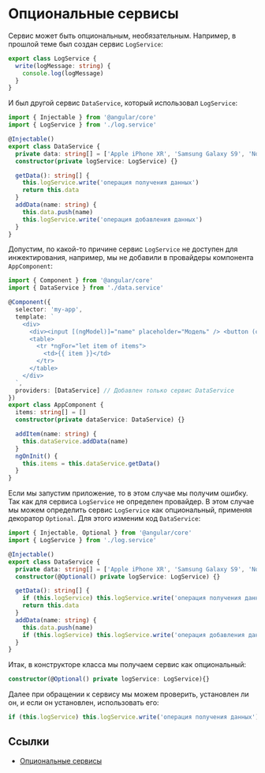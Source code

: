 # Опциональные сервисы

Сервис может быть опциональным, необязательным. Например, в прошлой теме был создан сервис `LogService`:

```ts
export class LogService {
  write(logMessage: string) {
    console.log(logMessage)
  }
}
```

И был другой сервис `DataService`, который использовал `LogService`:

```ts
import { Injectable } from '@angular/core'
import { LogService } from './log.service'

@Injectable()
export class DataService {
  private data: string[] = ['Apple iPhone XR', 'Samsung Galaxy S9', 'Nokia 9']
  constructor(private logService: LogService) {}

  getData(): string[] {
    this.logService.write('операция получения данных')
    return this.data
  }
  addData(name: string) {
    this.data.push(name)
    this.logService.write('операция добавления данных')
  }
}
```

Допустим, по какой-то причине сервис `LogService` не доступен для инжектирования, например, мы не добавили в провайдеры компонента `AppComponent`:

```ts
import { Component } from '@angular/core'
import { DataService } from './data.service'

@Component({
  selector: 'my-app',
  template: `
    <div>
      <div><input [(ngModel)]="name" placeholder="Модель" /> <button (click)="addItem(name)">Добавить</button></div>
      <table>
        <tr *ngFor="let item of items">
          <td>{{ item }}</td>
        </tr>
      </table>
    </div>
  `,
  providers: [DataService] // Добавлен только сервис DataService
})
export class AppComponent {
  items: string[] = []
  constructor(private dataService: DataService) {}

  addItem(name: string) {
    this.dataService.addData(name)
  }
  ngOnInit() {
    this.items = this.dataService.getData()
  }
}
```

Если мы запустим приложение, то в этом случае мы получим ошибку. Так как для сервиса `LogService` не определен провайдер. В этом случае мы можем определить сервис `LogService` как опциональный, применяя декоратор `Optional`. Для этого изменим код `DataService`:

```ts
import { Injectable, Optional } from '@angular/core'
import { LogService } from './log.service'

@Injectable()
export class DataService {
  private data: string[] = ['Apple iPhone XR', 'Samsung Galaxy S9', 'Nokia 9']
  constructor(@Optional() private logService: LogService) {}

  getData(): string[] {
    if (this.logService) this.logService.write('операция получения данных')
    return this.data
  }
  addData(name: string) {
    this.data.push(name)
    if (this.logService) this.logService.write('операция добавления данных')
  }
}
```

Итак, в конструкторе класса мы получаем сервис как опциональный:

```ts
constructor(@Optional() private logService: LogService){}
```

Далее при обращении к сервису мы можем проверить, установлен ли он, и если он установлен, использовать его:

```ts
if (this.logService) this.logService.write('операция получения данных')
```

## Ссылки

- [Опциональные сервисы](https://metanit.com/web/angular2/4.4.php)

